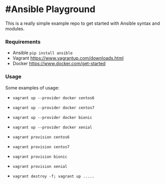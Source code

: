 #Ansible Playground
=========

This is a really simple example repo to get started with Ansible syntax and modules.
### Requirements

* Ansible ```pip install ansible```
* Vagrant https://www.vagrantup.com/downloads.html
* Docker https://www.docker.com/get-started

### Usage
Some examples of usage:

* ```vagrant up --provider docker centos6```
* ```vagrant up --provider docker centos7```
* ```vagrant up --provider docker bionic```
* ```vagrant up --provider docker xenial```

* ```vagrant provision centos6```
* ```vagrant provision centos7```
* ```vagrant provision bionic```
* ```vagrant provision xenial```

* ```vagrant destroy -f; vagrant up .....```
